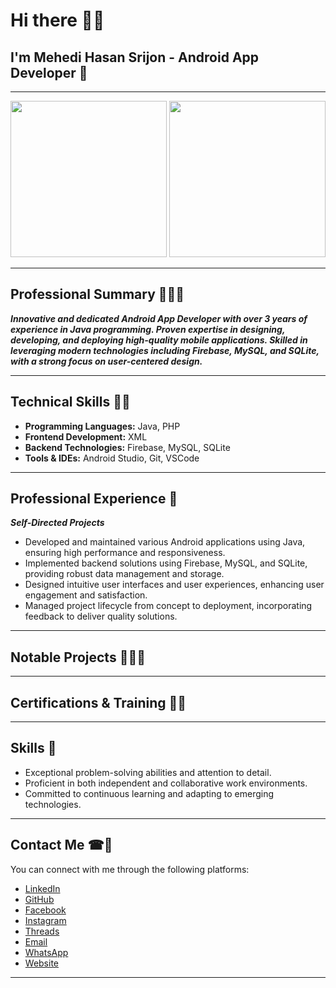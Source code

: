# Hi there 🙋‍♂️

## I'm Mehedi Hasan Srijon - Android App Developer 📱

---

<p align="center">
  <img src="images/mehedi_hasan_1.jpeg" height="250" width="250"/>
  <img src="images/mehedi_hasan_2.jpeg" height="250" width="250"/>
</p>

---

## Professional Summary 🤷🏻‍♂️

___Innovative and dedicated Android App Developer with over 3 years of experience in Java programming. Proven expertise in designing, developing, and deploying high-quality mobile applications. Skilled in leveraging modern technologies including Firebase, MySQL, and SQLite, with a strong focus on user-centered design.___

--- 

## Technical Skills 🤹🏻

- **Programming Languages:** Java, PHP
- **Frontend Development:** XML
- **Backend Technologies:** Firebase, MySQL, SQLite
- **Tools & IDEs:** Android Studio, Git, VSCode

--- 

## Professional Experience 🙂

___Self-Directed Projects___

- Developed and maintained various Android applications using Java, ensuring high performance and responsiveness.
- Implemented backend solutions using Firebase, MySQL, and SQLite, providing robust data management and storage.
- Designed intuitive user interfaces and user experiences, enhancing user engagement and satisfaction.
- Managed project lifecycle from concept to deployment, incorporating feedback to deliver quality solutions.

---

## Notable Projects 👨🏻‍💻

---

## Certifications & Training 🧑‍🎓

---

## Skills 🤹

- Exceptional problem-solving abilities and attention to detail.
- Proficient in both independent and collaborative work environments.
- Committed to continuous learning and adapting to emerging technologies.

---

## Contact Me ☎📱

You can connect with me through the following platforms:

- [LinkedIn](https://www.linkedin.com/in/mehedihasansrijon)
- [GitHub](https://github.com/mehedihasansrijon)
- [Facebook](https://www.facebook.com/mehedihasansrijon0)
- [Instagram](https://www.instagram.com/mehedihasansrijon)
- [Threads](https://www.threads.net/@mehedihasansrijon)
- [Email](mailto:srijon.the.dreamer@gmail.com)
- [WhatsApp](https://wa.link/hzqwtf)
- [Website](https://mehedihasansrijon.github.io/mehedihasansrijon/)

---
